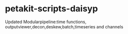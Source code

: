 # petakit-scripts-daisyp
Updated Modularpipeline:time functions, outputviewer,decon,deskew,batch,timeseries and channels
